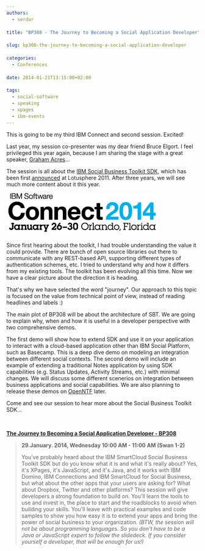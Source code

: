 ```yaml
---
authors:
  - serdar

title: "BP308 - The Journey to Becoming a Social Application Developer"

slug: bp308-the-journey-to-becoming-a-social-application-developer

categories:
  - Conferences

date: 2014-01-21T13:15:00+02:00

tags:
  - social-software
  - speaking
  - xpages
  - ibm-events
---
```


This is going to be my third IBM Connect and second session. Excited!

Last year, my session co-presenter was my dear friend Bruce Elgort. I feel privileged this year again, because I am sharing the stage with a great speaker, [Graham Acres](https://twitter.com/gacres99)...

The session is all about the [IBM Social Business Toolkit SDK](https://www.ibmdw.net/social/), which has been first [announced](2011-01-ibm-social-business-toolkit-has-been-announced.md "ibm-social-business-toolkit-has-been-announced.htm") at Lotusphere 2011. After three years, we will see much more content about it this year.
<!-- more -->

![Image:BP308 - The Journey to Becoming a Social Application Developer](../../images/imported/bp308-the-journey-to-becoming-a-social-application-developer-M2.gif)

Since first hearing about the toolkit, I had trouble understanding the value it could provide. There are bunch of open source libraries out there to communicate with any REST-based API, supporting different types of authentication schemes, etc. I tried to understand why and how it differs from my existing tools. The toolkit has been evolving all this time. Now we have a clear picture about the direction it is heading.

That's why we have selected the word "journey". Our approach to this topic is focused on the value from technical point of view, instead of reading headlines and labels :)

The main plot of BP308 will be about the architecture of SBT. We are going to explain why, when and how it is useful in a developer perspective with two comprehensive demos.

The first demo will show how to extend SDK and use it on your application to interact with a cloud-based application other than IBM Social Platform, such as Basecamp. This is a deep dive demo on modeling an integration between different social contexts. The second demo will include an example of extending a traditional Notes application by using SDK capabilities (e.g. Status Updates, Activity Streams, etc.) with minimal changes. We will discuss some different scenerios on integration between business applications and social capabilities. We are also planning to release these demos on [OpenNTF](http://www.openntf.org "OpenNTF") later.

Come and see our session to hear more about the Social Business Toolkit SDK...

<br />

[](https://portal.connect2014.com/wps/myportal/connect/sessions/finder/details/1730)[**The Journey to Becoming a Social Application Developer - BP308**](https://portal.connect2014.com/wps/myportal/connect/sessions/finder/details/1730)
> **29.January. 2014, Wednesday 10:00 AM - 11:00 AM (Swan 1-2)**
>
> You've probably heard about the IBM SmartCloud Social Business Toolkit SDK but do you know what it is and what it's really about? Yes, it's XPages, it's JavaScript, and it's Java, and it works with IBM Domino, IBM Connections and IBM SmartCloud for Social Business, but what about the other apps that your users are asking for? What about Dropbox, Twitter and other platforms? This session will give developers a strong foundation to build on. You'll learn the tools to use and invest in, the place to start and the roadblocks to avoid when building your skills. You'll leave with practical examples and code samples to show you how easy it is to extend your apps and bring the power of social business to your organization.
*(BTW, the session will not be about programming languages. So you don't have to be a Java or JavaScript expert to follow the slidedeck. If you consider yourself a developer, that will be enough for us!)*
